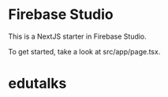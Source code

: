# Firebase Studio

This is a NextJS starter in Firebase Studio.

To get started, take a look at src/app/page.tsx.
# edutalks
